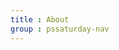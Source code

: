```yaml
---
title : About
group : pssaturday-nav
---
```

<!--  only user Front Matter  -->
<!--  CONTENT IN _pssaturday\ -->